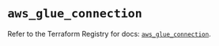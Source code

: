 # `aws_glue_connection`

Refer to the Terraform Registry for docs: [`aws_glue_connection`](https://registry.terraform.io/providers/hashicorp/aws/4.67.0/docs/resources/glue_connection).
